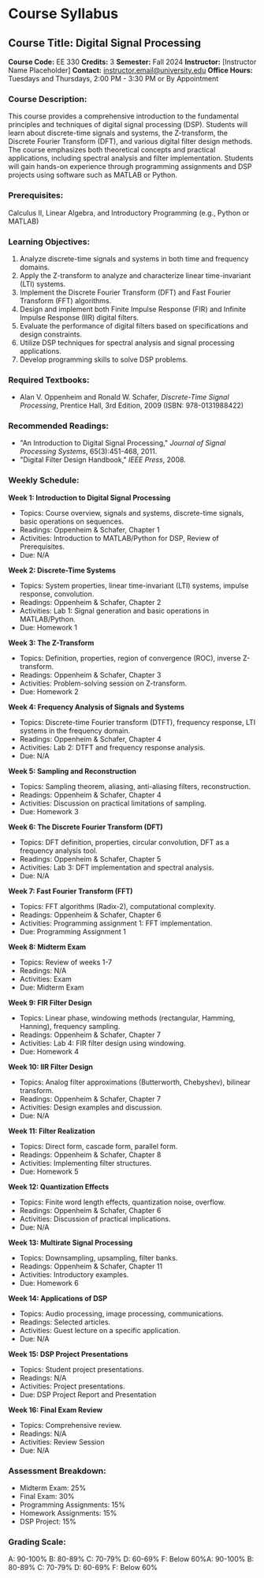 # Course Syllabus
## Course Title: Digital Signal Processing
**Course Code:** EE 330
**Credits:** 3
**Semester:** Fall 2024
**Instructor:** [Instructor Name Placeholder]
**Contact:** instructor.email@university.edu
**Office Hours:** Tuesdays and Thursdays, 2:00 PM - 3:30 PM or By Appointment

### Course Description:
This course provides a comprehensive introduction to the fundamental principles and techniques of digital signal processing (DSP). Students will learn about discrete-time signals and systems, the Z-transform, the Discrete Fourier Transform (DFT), and various digital filter design methods. The course emphasizes both theoretical concepts and practical applications, including spectral analysis and filter implementation. Students will gain hands-on experience through programming assignments and DSP projects using software such as MATLAB or Python.

### Prerequisites:
Calculus II, Linear Algebra, and Introductory Programming (e.g., Python or MATLAB)

### Learning Objectives:
1.  Analyze discrete-time signals and systems in both time and frequency domains.
2.  Apply the Z-transform to analyze and characterize linear time-invariant (LTI) systems.
3.  Implement the Discrete Fourier Transform (DFT) and Fast Fourier Transform (FFT) algorithms.
4.  Design and implement both Finite Impulse Response (FIR) and Infinite Impulse Response (IIR) digital filters.
5.  Evaluate the performance of digital filters based on specifications and design constraints.
6.  Utilize DSP techniques for spectral analysis and signal processing applications.
7.  Develop programming skills to solve DSP problems.

### Required Textbooks:
-   Alan V. Oppenheim and Ronald W. Schafer, *Discrete-Time Signal Processing*, Prentice Hall, 3rd Edition, 2009 (ISBN: 978-0131988422)

### Recommended Readings:
-   "An Introduction to Digital Signal Processing," *Journal of Signal Processing Systems*, 65(3):451-468, 2011.
-   "Digital Filter Design Handbook," *IEEE Press*, 2008.

### Weekly Schedule:
**Week 1: Introduction to Digital Signal Processing**
-   Topics: Course overview, signals and systems, discrete-time signals, basic operations on sequences.
-   Readings: Oppenheim & Schafer, Chapter 1
-   Activities: Introduction to MATLAB/Python for DSP, Review of Prerequisites.
-   Due: N/A

**Week 2: Discrete-Time Systems**
-   Topics: System properties, linear time-invariant (LTI) systems, impulse response, convolution.
-   Readings: Oppenheim & Schafer, Chapter 2
-   Activities: Lab 1: Signal generation and basic operations in MATLAB/Python.
-   Due: Homework 1

**Week 3: The Z-Transform**
-   Topics: Definition, properties, region of convergence (ROC), inverse Z-transform.
-   Readings: Oppenheim & Schafer, Chapter 3
-   Activities: Problem-solving session on Z-transform.
-   Due: Homework 2

**Week 4: Frequency Analysis of Signals and Systems**
-   Topics: Discrete-time Fourier transform (DTFT), frequency response, LTI systems in the frequency domain.
-   Readings: Oppenheim & Schafer, Chapter 4
-   Activities: Lab 2: DTFT and frequency response analysis.
-   Due: N/A

**Week 5: Sampling and Reconstruction**
-   Topics: Sampling theorem, aliasing, anti-aliasing filters, reconstruction.
-   Readings: Oppenheim & Schafer, Chapter 4
-   Activities: Discussion on practical limitations of sampling.
-   Due: Homework 3

**Week 6: The Discrete Fourier Transform (DFT)**
-   Topics: DFT definition, properties, circular convolution, DFT as a frequency analysis tool.
-   Readings: Oppenheim & Schafer, Chapter 5
-   Activities: Lab 3: DFT implementation and spectral analysis.
-   Due: N/A

**Week 7: Fast Fourier Transform (FFT)**
-   Topics: FFT algorithms (Radix-2), computational complexity.
-   Readings: Oppenheim & Schafer, Chapter 6
-   Activities: Programming assignment 1: FFT implementation.
-   Due: Programming Assignment 1

**Week 8: Midterm Exam**
-   Topics: Review of weeks 1-7
-   Readings: N/A
-   Activities: Exam
-   Due: Midterm Exam

**Week 9: FIR Filter Design**
-   Topics: Linear phase, windowing methods (rectangular, Hamming, Hanning), frequency sampling.
-   Readings: Oppenheim & Schafer, Chapter 7
-   Activities: Lab 4: FIR filter design using windowing.
-   Due: Homework 4

**Week 10: IIR Filter Design**
-   Topics: Analog filter approximations (Butterworth, Chebyshev), bilinear transform.
-   Readings: Oppenheim & Schafer, Chapter 7
-   Activities: Design examples and discussion.
-   Due: N/A

**Week 11: Filter Realization**
-   Topics: Direct form, cascade form, parallel form.
-   Readings: Oppenheim & Schafer, Chapter 8
-   Activities: Implementing filter structures.
-   Due: Homework 5

**Week 12: Quantization Effects**
-   Topics: Finite word length effects, quantization noise, overflow.
-   Readings: Oppenheim & Schafer, Chapter 6
-   Activities: Discussion of practical implications.
-   Due: N/A

**Week 13: Multirate Signal Processing**
-   Topics: Downsampling, upsampling, filter banks.
-   Readings: Oppenheim & Schafer, Chapter 11
-   Activities: Introductory examples.
-   Due: Homework 6

**Week 14: Applications of DSP**
-   Topics: Audio processing, image processing, communications.
-   Readings: Selected articles.
-   Activities: Guest lecture on a specific application.
-   Due: N/A

**Week 15: DSP Project Presentations**
-   Topics: Student project presentations.
-   Readings: N/A
-   Activities: Project presentations.
-   Due: DSP Project Report and Presentation

**Week 16: Final Exam Review**
-   Topics: Comprehensive review.
-   Readings: N/A
-   Activities: Review Session
-   Due: N/A

### Assessment Breakdown:
-   Midterm Exam: 25%
-   Final Exam: 30%
-   Programming Assignments: 15%
-   Homework Assignments: 15%
-   DSP Project: 15%

### Grading Scale:
A: 90-100%
B: 80-89%
C: 70-79%
D: 60-69%
F: Below 60%A: 90-100%
B: 80-89%
C: 70-79%
D: 60-69%
F: Below 60%